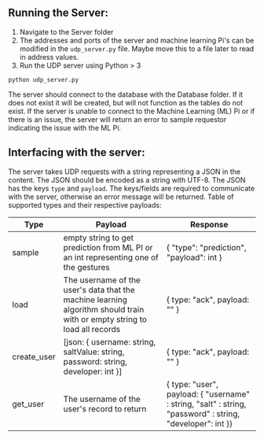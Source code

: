 ## Running the Server:
1. Navigate to the Server folder
2. The addresses and ports of the server and machine learning Pi's can be modified in the `udp_server.py` file. Maybe move this to a file later to read in address values.
3. Run the UDP server using Python > 3
```
python udp_server.py
```
The server should connect to the database with the Database folder. If it does not exist it will be created, but will not function as the tables do not exist. If the server is unable to connect to the Machine Learning (ML) Pi or if there is an issue, the server will return an error to sample requestor indicating the issue with the ML Pi.

## Interfacing with the server:
The server takes UDP requests with a string representing a JSON in the content. The JSON should be encoded as a string with UTF-8.
The JSON has the keys `type` and `payload`. The keys/fields are required to communicate with the server, otherwise an error message will be returned.
Table of supported types and their respective payloads:

Type | Payload | Response |
---- | ------- | -------- |
sample | empty string to get prediction from ML PI or an int representing one of the gestures | { "type": "prediction", "payload": int }
load | The username of the user's data that the machine learning algorithm should train with or empty string to load all records  | { type: "ack", payload: "" }
create_user | [json: { username: string, saltValue: string, password: string, developer: int }] | { type: "ack", payload: "" }
get_user | The username of the user's record to return | { type: "user", payload: { "username" : string, "salt"     : string, "password" : string, "developer": int }}
